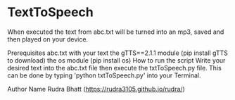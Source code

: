 # TextToSpeech


When executed the text from abc.txt will be turned into an mp3, saved and then played on your device.

Prerequisites
abc.txt with your text
the gTTS==2.1.1 module (pip install gTTS to download)
the os module (pip install os)
How to run the script
Write your desired text into the abc.txt file then execute the txtToSpeech.py file. This can be done by typing 'python txtToSpeech.py' into your Terminal.

Author Name
Rudra Bhatt (https://rudra3105.github.io/rudra/)
